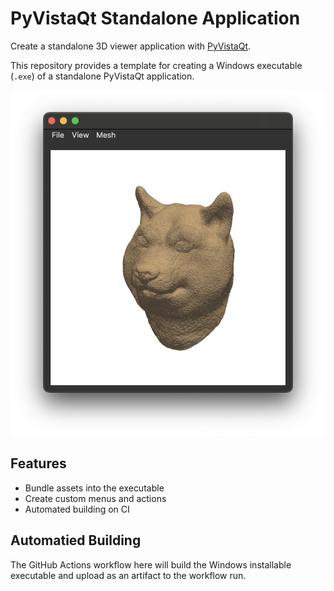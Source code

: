 # PyVistaQt Standalone Application

Create a standalone 3D viewer application with [PyVistaQt](https://qtdocs.pyvista.org).

This repository provides a template for creating a Windows executable (`.exe`) of a
standalone PyVistaQt application.

![screenshot](./screenshot.png)

## Features

- Bundle assets into the executable
- Create custom menus and actions
- Automated building on CI

## Automatied Building

The GitHub Actions workflow here will build the Windows installable executable and upload as an artifact to the workflow run.

